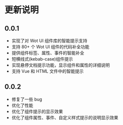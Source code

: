 # 更新说明

## 0.0.1

- 实现了对 Wot UI 组件库的智能提示支持
- 支持 80+ 个 Wot UI 组件的代码补全功能
- 提供组件标签、属性、事件的智能补全
- 短横线式(kebab-case)组件提示
- 实现悬停文档提示功能，显示组件和属性的详细说明
- 支持 Vue 和 HTML 文件中的智能提示

## 0.0.2

- 修复了一些 bug
- 优化了性能
- 优化了组件提示的显示效果
- 优化了组件属性、事件、自定义样式提示的说明显示效果
